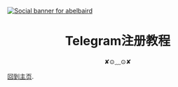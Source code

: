 [![Social banner for
abelbaird](https://github.com/abelbaird/medium/blob/main/header-banner--optimized.svg)](https://github.com/abelbaird/abelbaird)
<h1 align='center'>Telegram注册教程</h1>
<p align='center'>
✘⊙﹏⊙✘
</p>
<p align='center1'><a href="https://github.com/abelbaird/abelbaird">回到主页</a>.</p>

